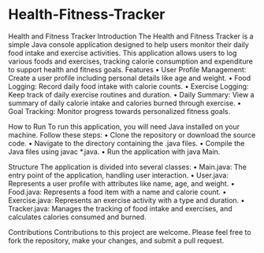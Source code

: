 # Health-Fitness-Tracker

Health and Fitness Tracker
Introduction
The Health and Fitness Tracker is a simple Java console application designed to help users monitor their daily food intake and exercise activities. This application allows users to log various foods and exercises, tracking calorie consumption and expenditure to support health and fitness goals.
Features
	•	User Profile Management: Create a user profile including personal details like age and weight.
	•	Food Logging: Record daily food intake with calorie counts.
	•	Exercise Logging: Keep track of daily exercise routines and duration.
	•	Daily Summary: View a summary of daily calorie intake and calories burned through exercise.
	•	Goal Tracking: Monitor progress towards personalized fitness goals.

How to Run
To run this application, you will need Java installed on your machine. Follow these steps:
	•	Clone the repository or download the source code.
	•	Navigate to the directory containing the .java files.
	•	Compile the Java files using javac *.java.
	•	Run the application with java Main.

Structure
The application is divided into several classes:
	•	Main.java: The entry point of the application, handling user interaction.
	•	User.java: Represents a user profile with attributes like name, age, and weight.
	•	Food.java: Represents a food item with a name and calorie count.
	•	Exercise.java: Represents an exercise activity with a type and duration.
	•	Tracker.java: Manages the tracking of food intake and exercises, and calculates calories consumed and burned.

Contributions
Contributions to this project are welcome. Please feel free to fork the repository, make your changes, and submit a pull request.
